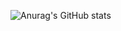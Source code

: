 ![Anurag's GitHub stats](https://github-readme-stats.vercel.app/api?username=ali-amechghal&show_icons=true&theme=radical)
